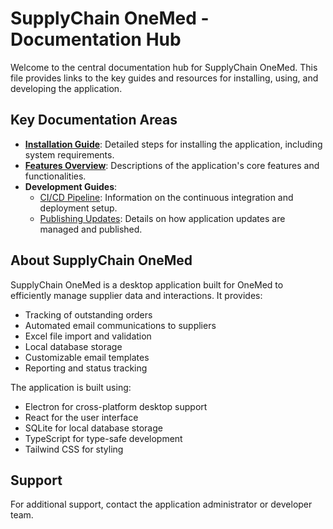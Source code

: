 # SupplyChain OneMed - Documentation Hub

Welcome to the central documentation hub for SupplyChain OneMed. This file provides links to the key guides and resources for installing, using, and developing the application.

## Key Documentation Areas

- **[Installation Guide](installation/installation-guide.md)**: Detailed steps for installing the application, including system requirements.
- **[Features Overview](features/README.md)**: Descriptions of the application's core features and functionalities.
- **Development Guides**:
  - [CI/CD Pipeline](development/ci-cd-pipeline.md): Information on the continuous integration and deployment setup.
  - [Publishing Updates](development/publishing-updates.md): Details on how application updates are managed and published.

## About SupplyChain OneMed

SupplyChain OneMed is a desktop application built for OneMed to efficiently manage supplier data and interactions. It provides:

- Tracking of outstanding orders
- Automated email communications to suppliers
- Excel file import and validation
- Local database storage
- Customizable email templates
- Reporting and status tracking

The application is built using:

- Electron for cross-platform desktop support
- React for the user interface
- SQLite for local database storage
- TypeScript for type-safe development
- Tailwind CSS for styling

## Support

For additional support, contact the application administrator or developer team.
